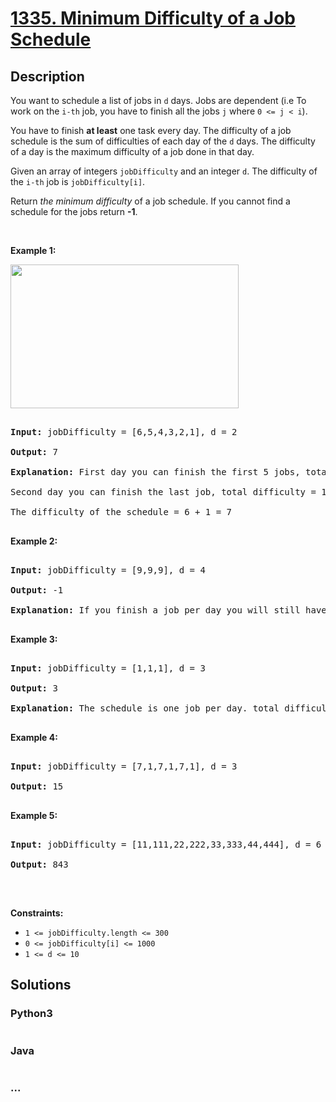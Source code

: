 # [1335. Minimum Difficulty of a Job Schedule](https://leetcode.com/problems/minimum-difficulty-of-a-job-schedule)



## Description

<p>You want to schedule a list of jobs in <code>d</code> days. Jobs are dependent (i.e To work on the <code>i-th</code> job, you have to finish all the jobs <code>j</code> where <code>0 &lt;= j &lt; i</code>).</p>



<p>You have to finish <strong>at least</strong> one task every day. The difficulty of a job schedule is the sum of difficulties of each day of the <code>d</code> days. The difficulty of a day is the maximum difficulty of a job done in that day.</p>



<p>Given an array of integers <code>jobDifficulty</code> and an integer <code>d</code>. The difficulty of the <code>i-th</code>&nbsp;job is&nbsp;<code>jobDifficulty[i]</code>.</p>



<p>Return <em>the minimum difficulty</em> of a job schedule. If you cannot find a schedule for the jobs return <strong>-1</strong>.</p>



<p>&nbsp;</p>

<p><strong>Example 1:</strong></p>

<img alt="" src="https://cdn.jsdelivr.net/gh/yanglr/leetcode-ac@master/assets/1300-1399/1335.Minimum%20Difficulty%20of%20a%20Job%20Schedule/images/untitled.png" style="width: 365px; height: 230px;" />

<pre>

<strong>Input:</strong> jobDifficulty = [6,5,4,3,2,1], d = 2

<strong>Output:</strong> 7

<strong>Explanation:</strong> First day you can finish the first 5 jobs, total difficulty = 6.

Second day you can finish the last job, total difficulty = 1.

The difficulty of the schedule = 6 + 1 = 7 

</pre>



<p><strong>Example 2:</strong></p>



<pre>

<strong>Input:</strong> jobDifficulty = [9,9,9], d = 4

<strong>Output:</strong> -1

<strong>Explanation:</strong> If you finish a job per day you will still have a free day. you cannot find a schedule for the given jobs.

</pre>



<p><strong>Example 3:</strong></p>



<pre>

<strong>Input:</strong> jobDifficulty = [1,1,1], d = 3

<strong>Output:</strong> 3

<strong>Explanation:</strong> The schedule is one job per day. total difficulty will be 3.

</pre>



<p><strong>Example 4:</strong></p>



<pre>

<strong>Input:</strong> jobDifficulty = [7,1,7,1,7,1], d = 3

<strong>Output:</strong> 15

</pre>



<p><strong>Example 5:</strong></p>



<pre>

<strong>Input:</strong> jobDifficulty = [11,111,22,222,33,333,44,444], d = 6

<strong>Output:</strong> 843

</pre>



<p>&nbsp;</p>

<p><strong>Constraints:</strong></p>



<ul>
	<li><code>1 &lt;= jobDifficulty.length &lt;= 300</code></li>
	<li><code>0 &lt;=&nbsp;jobDifficulty[i] &lt;= 1000</code></li>
	<li><code>1 &lt;= d &lt;= 10</code></li>
</ul>

## Solutions

<!-- tabs:start -->

### **Python3**

```python

```

### **Java**

```java

```

### **...**

```

```

<!-- tabs:end -->

